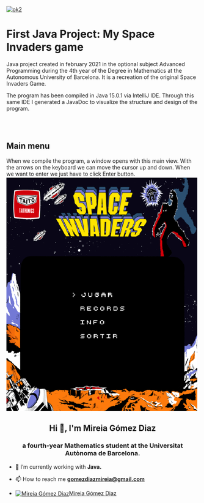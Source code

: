 <a align="center" href="https://ibb.co/3vkGVck"><img src="https://i.ibb.co/w7Y384Y/ok2.png" alt="ok2" border="0" class="center"></a>

# First Java Project: My Space Invaders game

Java project created in february 2021 in the optional subject Advanced Programming during the 4th year of the Degree in Mathematics at the Autonomous University of Barcelona. It is a recreation of the original Space Invaders Game. 

The program has been compiled in Java 15.0.1 via IntelliJ IDE.
Through this same IDE I generated a JavaDoc to visualize the structure and design of the program.

<br>
<br>
<h2> Main menu </h2>
When we compile the program, a window opens with this main view. With the arrows on the keyboard we can move the cursor up and down. When we want to enter we just have to click Enter button.
<a align="center"><img src="https://github.com/migodi15/Space-Invaders/blob/main/img/result/menu.png" alt="ok2" width=500></a>


<h2 align="center">Hi 👋, I'm Mireia Gómez Diaz</h2>
<h3 align="center">a fourth-year Mathematics student at the Universitat Autònoma de Barcelona.</h3>

- 🌱 I’m currently working with **Java.**

- 📫 How to reach me **gomezdiazmireia@gmail.com**

- <a href="https://www.linkedin.com/in/mireia-gómez-diaz-4322221b0/" target="blank"><img align="center" src="https://cdn.jsdelivr.net/npm/simple-icons@3.0.1/icons/linkedin.svg" alt="Mireia Gómez Diaz" height="20" width="30" />Mireia Gómez Diaz</a> 
